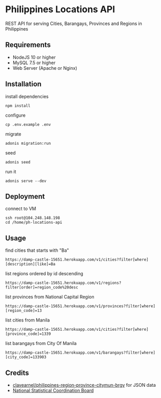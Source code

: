 # Philippines Locations API

REST API for serving Cities, Barangays, Provinces and Regions in Philippines

## Requirements
* NodeJS 10 or higher
* MySQL 7.5 or higher
* Web Server (Apache or Nginx)

## Installation

install dependencies
```
npm install
```

configure
```
cp .env.example .env
```

migrate
```
adonis migration:run
```

seed
```
adonis seed
```

run it
```
adonis serve --dev
```

## Deployment

connect to VM

```
ssh root@104.248.148.198
cd /home/ph-locations-api

```

## Usage


find cities that starts with "Ba"
```
https://damp-castle-15651.herokuapp.com/v1/cities?filter[where][description][like]=Ba

```

list regions ordered by id descending
```
https://damp-castle-15651.herokuapp.com/v1/regions?filter[order]=region_code%20desc
```

list provinces from National Capital Region
```
https://damp-castle-15651.herokuapp.com/v1/provinces?filter[where][region_code]=13
```

list cities from Manila
```
https://damp-castle-15651.herokuapp.com/v1/cities?filter[where][province_code]=1339
```

list barangays from City Of Manila
```
https://damp-castle-15651.herokuapp.com/v1/barangays?filter[where][city_code]=133903
```


## Credits

* [clavearnel/philippines-region-province-citymun-brgy](https://github.com/clavearnel/philippines-region-province-citymun-brgy) for JSON data
* [National Statistical Coordination Board](http://www.nscb.gov.ph/)
